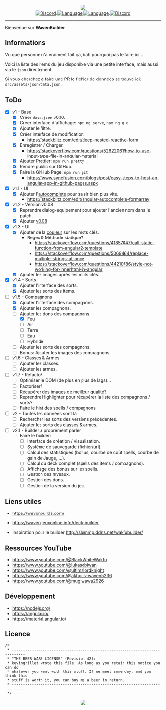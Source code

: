 <div align="center">
   <a href="https://github.com/kyechan99/capsule-render">
      <img align="center" src="https://capsule-render.vercel.app/api?type=waving&color=gradient&height=250&section=header&text=WavenBuilder&fontAlignY=30&fontSize=80" />
   </a>
   <br>
   <a href="https://discord.gg/scdUu3SUQm">
      <img align="center" alt="Discord" src="https://img.shields.io/badge/Licence-GPLv3-blue.svg?logo=gnu" />
   </a>
   <a href="https://www.typescriptlang.org/">
      <img align="center" alt="Language" src="https://img.shields.io/badge/Language-TypeScript-0076c6?logo=typescript&logoColor=0076c6" />
   </a>
   <a href="https://angular.io/">
      <img align="center" alt="Language" src="https://img.shields.io/badge/Framework-Angular_15-dd0031?logo=angular&logoColor=dd0031" />
   </a>
   <a href="https://discord.gg/scdUu3SUQm">
      <img align="center" alt="Discord" src="https://img.shields.io/discord/914218630214983730?label=Discord&logo=Discord" />
   </a>
   <hr>
</div>

Bienvenue sur **WavenBuilder**

## Informations

Vu que personne n'a vraiment fait ça, bah pourquoi pas le faire ici...

Voici la liste des items du jeu disponible via une petite interface, mais aussi via le `json` directement.

Si vous cherchez à faire une PR le fichier de données se trouve ici: `src/assets/json/data.json`.

## ToDo

- [x] v1 - Base
  - [x] Créer `data.json` v0.10.
  - [x] Créer interface d'affichage: `npx ng serve`, `npx ng g c`
  - [x] Ajouter le filtre.
  - [x] Créer interface de modification.
    - <https://stackblitz.com/edit/deep-nested-reactive-form>
  - [x] Enregistrer / Charger.
    - <https://stackoverflow.com/questions/52622061/how-to-use-input-type-file-in-angular-material>
  - [x] Ajouter [Prettier](<https://prettier.io/>): `npm run pretty`
  - [x] Rendre public sur GitHub.
  - [x] Faire la GitHub Page: `npm run git`
    - <https://www.syncfusion.com/blogs/post/easy-steps-to-host-an-angular-app-in-github-pages.aspx>
- [x] v1.1 - UI
  - [x] Ajouter l'[autocomplete](<https://material.angular.io/components/autocomplete/overview>) pour saisir bien plus vite.
    - <https://stackblitz.com/edit/angular-autocomplete-formarray>
- [x] v1.2 - Version v0.08
  - [x] Reprendre dialog-equipement pour ajouter l'ancien nom dans le patch.
  - [x] Ajouter [v0.08](<https://forum.waven-game.com/fr/4-discussions-generales/1413-encyclopedie-objets-8>)
- [x] v1.3 - UI
  - [x] Ajouter de la [couleur](https://www.codeproject.com/Questions/1163473/Find-a-word-in-text-and-change-the-color) sur les mots clés.
    - Regex & Méthode statique?
      - <https://stackoverflow.com/questions/41857047/call-static-function-from-angular2-template>
      - <https://stackoverflow.com/questions/5069464/replace-multiple-strings-at-once>
      - <https://stackoverflow.com/questions/44210786/style-not-working-for-innerhtml-in-angular>
  - [x] Ajouter les images après les mots clés.
- [x] v1.4 - Sorts
  - [x] Ajouter l'interface des sorts.
  - [x] Ajouter les sorts des items.
- [ ] v1.5 - Compagnons
  - [x] Ajouter l'interface des compagnons.
  - [x] Ajouter les compagnons.
  - [ ] Ajouter les dons des compagnons.
    - [x] Feu
    - [ ] Air
    - [ ] Terre
    - [ ] Eau
    - [ ] Hybride
  - [ ] Ajouter les sorts des compagnons.
  - [ ] Bonus: Ajouter les images des compagnons.
- [ ] v1.6 - Classes & Armes
  - [ ] Ajouter les classes.
  - [ ] Ajouter les armes.
- [ ] v1.7 - Refacto?
  - [ ] Optimiser le DOM (de plus en plus de lags)...
  - [ ] Factoriser?
  - [ ] Récupérer des images de meilleur qualité?
  - [ ] Reprendre Highlighter pour récupérer la liste des compagnons / sorts?
  - [ ] Faire le hint des spells / compagnons
- [ ] v2 - Toutes les données sont là
  - [ ] Rechercher les sorts des versions précédentes.
  - [ ] Ajouter les sorts des classes & armes.
- [ ] v2.1 - Builder à proprement parler
  - [ ] Faire le builder:
    - [ ] Interface de création / visualisation.
    - [ ] Système de sauvegarde (fichier/url).
    - [ ] Calcul des statistiques (bonus, courbe de coût spells, courbe de gain de Jauge, ...).
    - [ ] Calcul du deck complet (spells des items / compagnons).
    - [ ] Affichage des bonus sur les spells.
    - [ ] Gestion des niveaux.
    - [ ] Gestion des dons.
    - [ ] Gestion de la version du jeu.

## Liens utiles

- <https://wavenbuilds.com/>
- <https://waven.jeuxonline.info/deck-builder>

- Inspiration pour le builder <http://slummp.ddns.net/wakfubuilder/>

## Ressources YouTube

- <https://www.youtube.com/@BlackWhiteWakfu>
- <https://www.youtube.com/@lukasobiwan>
- <https://www.youtube.com/@ultimalordknight>
- <https://www.youtube.com/@akhous-waven5236>
- <https://www.youtube.com/@mugiwawa2926>

## Développement

- <https://nodejs.org/>
- <https://angular.io/>
- <https://material.angular.io/>

## Licence

```text
/*
 * ----------------------------------------------------------------------------
 * "THE BEER-WARE LICENSE" (Revision 42):
 * kevingrillet wrote this file. As long as you retain this notice you can do
 * whatever you want with this stuff. If we meet some day, and you think this
 * stuff is worth it, you can buy me a beer in return.
 * ----------------------------------------------------------------------------
 */
```

<div align="center">
   <a href="https://github.com/kyechan99/capsule-render">
      <img align="center" src="https://capsule-render.vercel.app/api?section=footer&type=waving&color=gradient&height=100" />
   </a>
</div>
